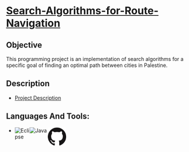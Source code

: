 # [Search-Algorithms-for-Route-Navigation](/Search-Algorithms-for-Route-Navigation.pdf)

## Objective
This programming project is an implementation of search algorithms for a specific goal of finding an optimal path between cities in Palestine. 
   
## Description
- [Project Description](/Search-Algorithms-for-Route-Navigation.pdf)
  
## Languages And Tools:

- <img align="left" alt="Eclipse" width="40px" src="https://brandslogos.com/wp-content/uploads/images/large/eclipse-logo-vector.svg" /> <img align="left" alt=  "Java" width="50px" src="https://logoeps.com/wp-content/uploads/2011/06/java-logo-vector.png" /> <img align="left" alt="GitHub" width="50px" src="https://raw.githubusercontent.com/github/explore/78df643247d429f6cc873026c0622819ad797942/topics/github/github.png" /> 
<br/>

